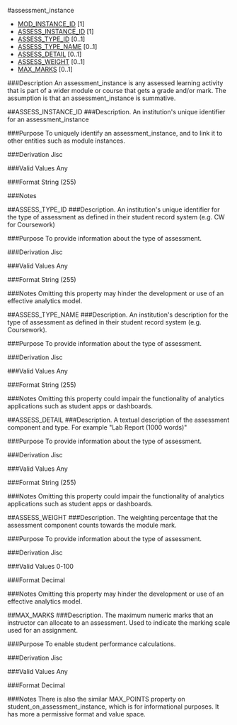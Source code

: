 #assessment_instance
* [MOD_INSTANCE_ID](module_instance.md#mod_instance_id) [1]
* [ASSESS_INSTANCE_ID](#assess_instance_id) [1]
* [ASSESS_TYPE_ID](#assess_type_id) [0..1]
* [ASSESS_TYPE_NAME](#assess_type_name) [0..1]
* [ASSESS_DETAIL](#assess_detail) [0..1]
* [ASSESS_WEIGHT](#assess_weight) [0..1]
* [MAX_MARKS](#max_marks) [0..1]

###Description
An assessment_instance is any assessed learning activity that is part of a wider module or course that gets a grade and/or mark. The assumption is that an assessment_instance is summative.

##ASSESS_INSTANCE_ID
###Description.
An institution's unique identifier for an assessment_instance

###Purpose
To uniquely identify an assessment_instance, and to link it to other entities such as module instances.

###Derivation
Jisc

###Valid Values
Any

###Format
String (255)

###Notes


##ASSESS_TYPE_ID
###Description.
An institution's unique identifier for the type of assessment as defined in their student record system (e.g. CW for Coursework)

###Purpose
To provide information about the type of assessment.

###Derivation
Jisc

###Valid Values
Any

###Format
String (255)

###Notes
Omitting this property may hinder the development or use of an effective analytics model.

##ASSESS_TYPE_NAME
###Description.
An institution's description for the type of assessment as defined in their student record system (e.g. Coursework).

###Purpose
To provide information about the type of assessment.

###Derivation
Jisc

###Valid Values
Any

###Format
String (255)

###Notes
Omitting this property could impair the functionality of analytics applications such as student apps or dashboards.

##ASSESS_DETAIL
###Description.
A textual description of the assessment component and type. For example "Lab Report (1000 words)"

###Purpose
To provide information about the type of assessment.

###Derivation
Jisc

###Valid Values
Any

###Format
String (255)

###Notes
Omitting this property could impair the functionality of analytics applications such as student apps or dashboards.

##ASSESS_WEIGHT
###Description.
The weighting percentage that the assessment component counts towards the module mark.

###Purpose
To provide information about the type of assessment.

###Derivation
Jisc

###Valid Values
0-100

###Format
Decimal

###Notes
Omitting this property may hinder the development or use of an effective analytics model.

##MAX_MARKS
###Description.
The maximum numeric marks that an instructor can allocate to an assessment. Used to indicate the marking scale used for an assignment.

###Purpose
To enable student performance calculations.

###Derivation
Jisc

###Valid Values
Any

###Format
Decimal

###Notes
There is also the similar MAX_POINTS property on student_on_assessment_instance, which is for informational purposes. It has more a permissive format and value space.